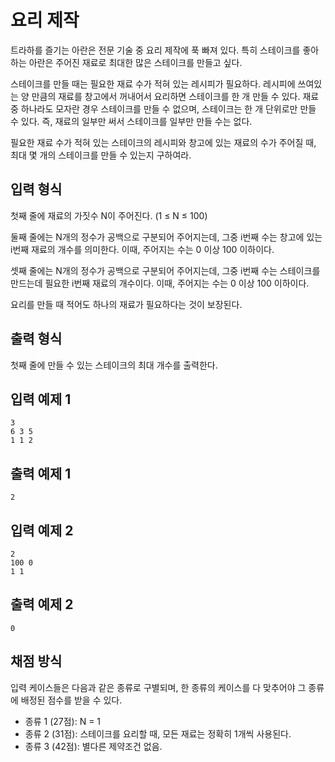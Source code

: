 # 요리 제작

트라하를 즐기는 아란은 전문 기술 중 요리 제작에 푹 빠져 있다. 특히 스테이크를 좋아하는 아란은 주어진 재료로 최대한 많은 스테이크를 만들고 싶다.

스테이크를 만들 때는 필요한 재료 수가 적혀 있는 레시피가 필요하다. 레시피에 쓰여있는 양 만큼의 재료를 창고에서 꺼내어서 요리하면 스테이크를 한 개 만들 수 있다. 재료 중 하나라도 모자란 경우 스테이크를 만들 수 없으며, 스테이크는 한 개 단위로만 만들 수 있다. 즉, 재료의 일부만 써서 스테이크를 일부만 만들 수는 없다.

필요한 재료 수가 적혀 있는 스테이크의 레시피와 창고에 있는 재료의 수가 주어질 때, 최대 몇 개의 스테이크를 만들 수 있는지 구하여라.

## 입력 형식

첫째 줄에 재료의 가짓수 N이 주어진다. (1 ≤ N ≤ 100)

둘째 줄에는 N개의 정수가 공백으로 구분되어 주어지는데, 그중 i번째 수는 창고에 있는 i번째 재료의 개수를 의미한다. 이때, 주어지는 수는 0 이상 100 이하이다.

셋째 줄에는 N개의 정수가 공백으로 구분되어 주어지는데, 그중 i번째 수는 스테이크를 만드는데 필요한 i번째 재료의 개수이다. 이때, 주어지는 수는 0 이상 100 이하이다.

요리를 만들 때 적어도 하나의 재료가 필요하다는 것이 보장된다.

## 출력 형식

첫째 줄에 만들 수 있는 스테이크의 최대 개수를 출력한다.

## 입력 예제 1

```
3
6 3 5
1 1 2
```

## 출력 예제 1

```
2
```

## 입력 예제 2

```
2
100 0
1 1
```

## 출력 예제 2

```
0
```

## 채점 방식

입력 케이스들은 다음과 같은 종류로 구별되며, 한 종류의 케이스를 다 맞추어야 그 종류에 배정된 점수를 받을 수 있다.

- 종류 1 (27점): N = 1
- 종류 2 (31점): 스테이크를 요리할 때, 모든 재료는 정확히 1개씩 사용된다.
- 종류 3 (42점): 별다른 제약조건 없음.